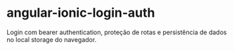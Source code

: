# angular-ionic-login-auth
Login com bearer authentication, proteção de rotas  e persistência de dados no local storage do navegador.
